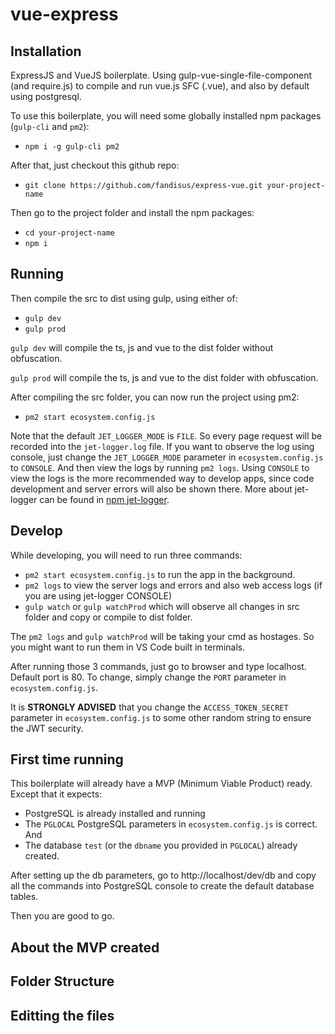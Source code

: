 # vue-express

## Installation
ExpressJS and VueJS boilerplate. Using gulp-vue-single-file-component (and require.js) to compile and run vue.js SFC (.vue), and also by default using postgresql.

To use this boilerplate, you will need some globally installed npm packages (`gulp-cli` and `pm2`):
- `npm i -g gulp-cli pm2`

After that, just checkout this github repo:
- `git clone https://github.com/fandisus/express-vue.git your-project-name`

Then go to the project folder and install the npm packages:
- `cd your-project-name`
- `npm i`

## Running
Then compile the src to dist using gulp, using either of:
- `gulp dev`
- `gulp prod`

`gulp dev` will compile the ts, js and vue to the dist folder without obfuscation.

`gulp prod` will compile the ts, js and vue to the dist folder with obfuscation.

After compiling the src folder, you can now run the project using pm2:
- `pm2 start ecosystem.config.js`

Note that the default `JET_LOGGER_MODE` is `FILE`. So every page request will be recorded into the `jet-logger.log` file. If you want to observe the log using console, just change the `JET_LOGGER_MODE` parameter in `ecosystem.config.js` to `CONSOLE`. And then view the logs by running `pm2 logs`. Using `CONSOLE` to view the logs is the more recommended way to develop apps, since code development and server errors will also be shown there. More about jet-logger can be found in [npm jet-logger][1].

## Develop

While developing, you will need to run three commands:
- `pm2 start ecosystem.config.js` to run the app in the background.
- `pm2 logs` to view the server logs and errors and also web access logs (if you are using jet-logger CONSOLE)
- `gulp watch` or `gulp watchProd` which will observe all changes in src folder and copy or compile to dist folder.

The `pm2 logs` and `gulp watchProd` will be taking your cmd as hostages. So you might want to run them in VS Code built in terminals.

After running those 3 commands, just go to browser and type localhost. Default port is 80. To change, simply change the `PORT` parameter in `ecosystem.config.js`.

It is **STRONGLY ADVISED** that you change the `ACCESS_TOKEN_SECRET` parameter in `ecosystem.config.js` to some other random string to ensure the JWT security.

## First time running

This boilerplate will already have a MVP (Minimum Viable Product) ready. Except that it expects:
- PostgreSQL is already installed and running
- The `PGLOCAL` PostgreSQL parameters in `ecosystem.config.js` is correct. And
- The database `test` (or the `dbname` you provided in `PGLOCAL`) already created.

After setting up the db parameters, go to http://localhost/dev/db and copy all the commands into PostgreSQL console to create the default database tables.

Then you are good to go.

## About the MVP created

## Folder Structure

## Editting the files


[1]: https://www.npmjs.com/package/jet-logger "jet-logger"
